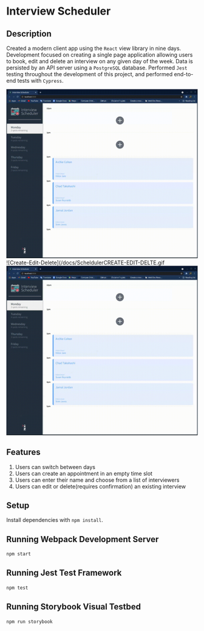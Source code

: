 # Interview Scheduler

## Description 

Created a modern client app using the `React` view library in nine days. Development focused on creating a single page application allowing users to book, edit and delete an interview on any given day of the week. Data is persisted by an API server using a `PostgreSQL` database. Performed `Jest` testing throughout the development of this project, and performed end-to-end tests with `Cypress`. 

![Navigate](https://github.com/Chulainn1/Interview-Scheduler/raw/master/docs/Scheduler1.gif)
![Create-Edit-Delete](/docs/ScheldulerCREATE-EDIT-DELTE.gif
![Errors](https://github.com/Chulainn1/Interview-Scheduler/raw/master/docs/ScheduleERROR.gif)


## Features
  1. Users can switch between days 
  2. Users can create an appointment in an empty time slot
  3. Users can enter their name and choose from a list of interviewers
  4. Users can edit or delete(requires confirmation) an existing interview 


## Setup

Install dependencies with `npm install`.

## Running Webpack Development Server

```sh
npm start
```

## Running Jest Test Framework

```sh
npm test
```

## Running Storybook Visual Testbed

```sh
npm run storybook
```
